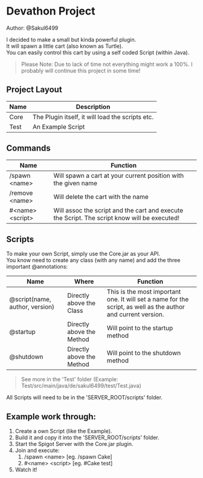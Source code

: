 # Devathon Project
Author: @Sakul6499

I decided to make a small but kinda powerful plugin.  
It will spawn a little cart (also known as Turtle).  
You can easily control this cart by using a self coded Script (within Java).  

> Please Note: Due to lack of time not everything might work a 100%. I probably will continue this project in some time!

## Project Layout
| Name | Description                                      |
| ---- | ------------------------------------------------ |
| Core | The Plugin itself, it will load the scripts etc. |
| Test | An Example Script                                |
 
## Commands
| Name | Function                                                                                                   |
| ---- | ---------------------------------------------------------------------------------------------------------- |
| /spawn \<name\> | Will spawn a cart at your current position with the given name                                    |
| /remove \<name\> | Will delete the cart with the name                                                               |
| \#\<name\> \<script\> | Will assoc the script and the cart and execute the Script. The script know will be executed!   |

## Scripts
To make your own Script, simply use the Core.jar as your API.  
You know need to create any class (with any name) and add the three important @annotations:  

| Name                           | Where                     | Function                                                                                                      |
| ------------------------------ | ------------------------- | ------------------------------------------------------------------------------------------------------------- |
| @script(name, author, version) | Directly above the Class  | This is the most important one. It will set a name for the script, as well as the author and current version. |
| @startup                       | Directly above the Method | Will point to the startup method                                                                              |
| @shutdown                      | Directly above the Method | Will point to the shutdown method                                                                             |

> See more in the 'Test' folder (Example: Test/src/main/java/de/sakul6499/test/Test.java)

All Scripts will need to be in the 'SERVER_ROOT/scripts' folder.

## Example work through:
1. Create a own Script (like the Example).
2. Build it and copy it into the 'SERVER_ROOT/scripts' folder.
3. Start the Spigot Server with the Core.jar plugin.
4. Join and execute:
    1. /spawn \<name\>          [eg. /spawn Cake]
    2. \#\<name\> \<script\>    [eg. #Cake test]
5. Watch it!


